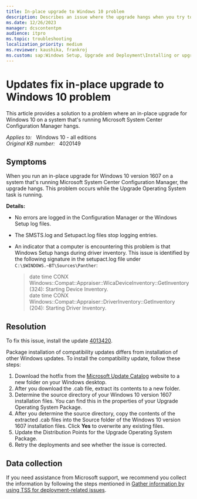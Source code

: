 ```yaml
---
title: In-place upgrade to Windows 10 problem
description: Describes an issue where the upgrade hangs when you try to run an in-place upgrade to Windows 10 version 1607. This issue is resolved by installing a compatibility update.
ms.date: 12/26/2023
manager: dcscontentpm
audience: itpro
ms.topic: troubleshooting
localization_priority: medium
ms.reviewer: kaushika, frankroj
ms.custom: sap:Windows Setup, Upgrade and Deployment\Installing or upgrading Windows, csstroubleshoot
---
```

# Updates fix in-place upgrade to Windows 10 problem

This article provides a solution to a problem where an in-place upgrade for Windows 10 on a system that's running Microsoft System Center Configuration Manager hangs.

_Applies to:_ &nbsp; Windows 10 - all editions  
_Original KB number:_ &nbsp; 4020149

## Symptoms

When you run an in-place upgrade for Windows 10 version 1607 on a system that's running Microsoft System Center Configuration Manager, the upgrade hangs. This problem occurs while the Upgrade Operating System task is running.

**Details:**

- No errors are logged in the Configuration Manager or the Windows Setup log files.
- The SMSTS.log and Setupact.log files stop logging entries.
- An indicator that a computer is encountering this problem is that Windows Setup hangs during driver inventory. This issue is identified by the following signature in the setupact.log file under `C:\$WINDOWS.~BT\Sources\Panther`:

    > date time CONX Windows::Compat::Appraiser::WicaDeviceInventory::GetInventory (324): Starting Device Inventory.  
     date time CONX Windows::Compat::Appraiser::DriverInventory::GetInventory (204): Starting Driver Inventory.

## Resolution

To fix this issue, install the update [4013420](https://support.microsoft.com/help/4013420).

Package installation of compatibility updates differs from installation of other Windows updates. To install the compatibility update, follow these steps:

1. Download the hotfix from the [Microsoft Update Catalog](https://catalog.update.microsoft.com/v7/site/Search.aspx?q=KB4013420) website to a new folder on your Windows desktop.
2. After you download the .cab file, extract its contents to a new folder.
3. Determine the source directory of your Windows 10 version 1607 installation files. You can find this in the properties of your Upgrade Operating System Package.
4. After you determine the source directory, copy the contents of the extracted .cab files into the Source folder of the Windows 10 version 1607 installation files. Click **Yes** to overwrite any existing files.
5. Update the Distribution Points for the Upgrade Operating System Package.
6. Retry the deployments and see whether the issue is corrected.

## Data collection

If you need assistance from Microsoft support, we recommend you collect the information by following the steps mentioned in [Gather information by using TSS for deployment-related issues](../windows-troubleshooters/gather-information-using-tss-deployment.md).
